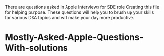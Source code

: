 There are questions asked in Apple Interviews for SDE role
Creating this file for helping purpose.
These questions will help you to brush up your skills for various DSA topics and will make your day more productive.
# Mostly-Asked-Apple-Questions-With-solutions
